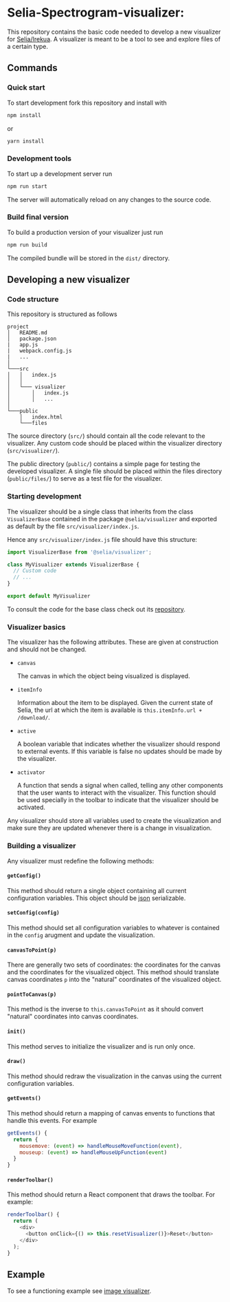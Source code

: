# Selia-Spectrogram-visualizer: 

This repository contains the basic code needed to develop a new visualizer for [Selia/Irekua](https://github.com/CONABIO-audio/irekua).
A visualizer is meant to be a tool to see and explore files of a certain type.

## Commands

### Quick start

To start development fork this repository and install with
```bash
npm install
```
or
```bash
yarn install
```

### Development tools

To start up a development server run
```bash
npm run start
```
The server will automatically reload on any changes to the source code.

### Build final version

To build a production version of your visualizer just run
```bash
npm run build
```
The compiled bundle will be stored in the `dist/` directory.

## Developing a new visualizer

### Code structure

This repository is structured as follows

    project
    │   README.md
    │   package.json
    |   app.js
    |   webpack.config.js
    |   ...
    │
    └───src
    │   │   index.js
    │   │
    │   └─── visualizer
    │       │   index.js
    │       │   ...
    │   
    └───public
        │   index.html
        └───files

The source directory (`src/`) should contain all the code relevant to the visualizer. Any custom code should be placed within
the visualizer directory (`src/visualizer/`).

The public  directory (`public/`) contains a simple page for testing the developed visualizer. A single file should be placed
within the files directory (`public/files/`) to serve as a test file for the visualizer.

### Starting development

The visualizer should be a single class that inherits from the class `VisualizerBase` contained in the package `@selia/visualizer`
and exported as default by the file `src/visualizer/index.js`.

Hence any `src/visualizer/index.js` file should have this structure:

```javascript
import VisualizerBase from '@selia/visualizer';

class MyVisualizer extends VisualizerBase {
  // Custom code
  // ...
}

export default MyVisualizer
```

To consult the code for the base class check out its [repository](https://github.com/mbsantiago/selia-visualizer-base).

### Visualizer basics

The visualizer has the following attributes. These are given at construction and should not be changed.

* `canvas`

    The canvas in which the object being visualized is displayed.
    
* `itemInfo`

    Information about the item to be displayed. Given the current state of Selia,
    the url at which the item is available is `this.itemInfo.url + /download/`.
    
* `active`

    A boolean variable that indicates whether the visualizer should respond to external events. If this
    variable is false no updates should be made by the visualizer.
    
* `activator`

    A function that sends a signal when called, telling any other components that the user wants to interact with the
    visualizer. This function should be used specially in the toolbar to indicate that the visualizer should be activated.
    
Any visualizer should store all variables used to create the visualization and make sure they are updated whenever
there is a change in visualization.

### Building a visualizer

Any visualizer must redefine the following methods:

#### `getConfig()`

This method should return a single object containing all current configuration
variables. This object should be [json](https://www.json.org/) serializable.

#### `setConfig(config)`

This method should set all configuration variables to whatever is contained in the `config` arugment and update the
visualization.

#### `canvasToPoint(p)`

There are generally two sets of coordinates: the coordinates for the canvas and the coordinates for the visualized object.
This method should translate canvas coordinates `p` into the "natural" coordinates of the visualized object.

#### `pointToCanvas(p)`

This method is the inverse to `this.canvasToPoint` as it should convert "natural" coordinates into canvas coordinates.

#### `init()`

This method serves to initialize the visualizer and is run only once.

#### `draw()`

This method should redraw the visualization in the canvas using the current configuration variables.

#### `getEvents()`

This method should return a mapping of canvas envents to functions that handle this events. For example

```javascript
getEvents() {
  return {
    mousemove: (event) => handleMouseMoveFunction(event),
    mouseup: (event) => handleMouseUpFunction(event)
  }
}
```

#### `renderToolbar()`

This method should return a React component that draws the toolbar. For example:

```javascript
renderToolbar() {
  return (
    <div>
      <button onClick={() => this.resetVisualizer()}>Reset</button>
    </div>
  );
}
```

## Example

To see a functioning example see [image visualizer](https://github.com/mbsantiago/selia-image-visualizer).
